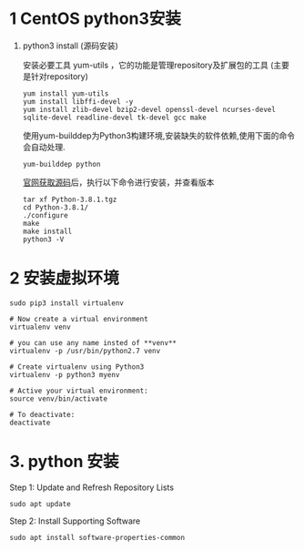 # 1 CentOS python3安装
1. python3 install (源码安装)

	安装必要工具 yum-utils ，它的功能是管理repository及扩展包的工具 (主要是针对repository)
    ```
    yum install yum-utils
    yum install libffi-devel -y
    yum install zlib-devel bzip2-devel openssl-devel ncurses-devel sqlite-devel readline-devel tk-devel gcc make
    ```
   使用yum-builddep为Python3构建环境,安装缺失的软件依赖,使用下面的命令会自动处理.
    ```
    yum-builddep python
    ```
    [官网获取源码](https://www.python.org/downloads/release/python-381/)后，执行以下命令进行安装，并查看版本
    ```
    tar xf Python-3.8.1.tgz
    cd Python-3.8.1/
    ./configure 
    make
    make install
    python3 -V
    ```
# 2 安装虚拟环境

```
sudo pip3 install virtualenv 

# Now create a virtual environment
virtualenv venv 

# you can use any name insted of **venv**
virtualenv -p /usr/bin/python2.7 venv

# Create virtualenv using Python3
virtualenv -p python3 myenv

# Active your virtual environment:
source venv/bin/activate

# To deactivate:
deactivate
```

# 3. python 安装
Step 1: Update and Refresh Repository Lists
```
sudo apt update
```
Step 2: Install Supporting Software
```
sudo apt install software-properties-common
```

<!--stackedit_data:
eyJoaXN0b3J5IjpbLTc2NDI0NTc1NSwxMTc2NTEzNjEyLDEyOT
c5NDI2LDEzOTY0Mjk1NjUsLTIwMDYyNzY5MzddfQ==
-->